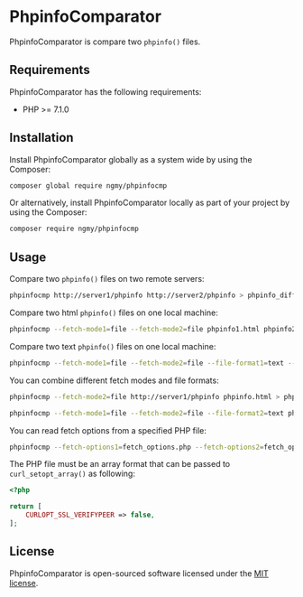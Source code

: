 # PhpinfoComparator

PhpinfoComparator is compare two `phpinfo()` files.

## Requirements

PhpinfoComparator has the following requirements:

* PHP >= 7.1.0

## Installation

Install PhpinfoComparator globally as a system wide by using the Composer:

```sh
composer global require ngmy/phpinfocmp
```

Or alternatively, install PhpinfoComparator locally as part of your project by using the Composer:

```sh
composer require ngmy/phpinfocmp
```

## Usage

Compare two `phpinfo()` files on two remote servers:

```sh
phpinfocmp http://server1/phpinfo http://server2/phpinfo > phpinfo_diff.html
```

Compare two html `phpinfo()` files on one local machine:

```sh
phpinfocmp --fetch-mode1=file --fetch-mode2=file phpinfo1.html phpinfo2.html > phpinfo_diff.html
```

Compare two text `phpinfo()` files on one local machine:

```sh
phpinfocmp --fetch-mode1=file --fetch-mode2=file --file-format1=text --file-format2=text phpinfo1.txt phpinfo2.txt > phpinfo_diff.html
```

You can combine different fetch modes and file formats:

```sh
phpinfocmp --fetch-mode2=file http://server1/phpinfo phpinfo.html > phpinfo_diff.html
```

```sh
phpinfocmp --fetch-mode1=file --fetch-mode2=file --file-format2=text phpinfo.html phpinfo.txt > phpinfo_diff.html
```

You can read fetch options from a specified PHP file:

```sh
phpinfocmp --fetch-options1=fetch_options.php --fetch-options2=fetch_options.php https://server1/phpinfo https://server2/phpinfo > phpinfo_diff.html
```

The PHP file must be an array format that can be passed to `curl_setopt_array()` as following:

```php
<?php

return [
    CURLOPT_SSL_VERIFYPEER => false,
];
```

## License

PhpinfoComparator is open-sourced software licensed under the [MIT license](http://opensource.org/licenses/MIT).
